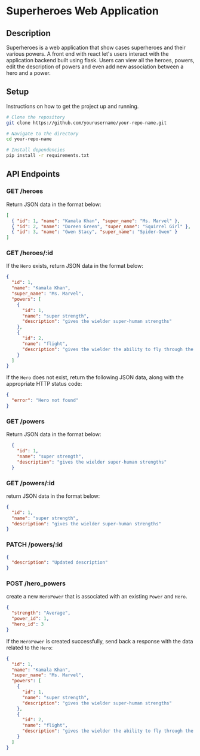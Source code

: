 # Superheroes Web Application

## Description

Superheroes is a web application that show cases superheroes and their various powers. A front end with react let's users interact with the application backend built using flask. Users can view all the heroes, powers, edit the description of powers and even add new association between a hero and a power.

## Setup

Instructions on how to get the project up and running.

```bash
# Clone the repository
git clone https://github.com/yourusername/your-repo-name.git

# Navigate to the directory
cd your-repo-name

# Install dependencies
pip install -r requirements.txt
```

## API Endpoints

### GET /heroes

Return JSON data in the format below:

```json
[
  { "id": 1, "name": "Kamala Khan", "super_name": "Ms. Marvel" },
  { "id": 2, "name": "Doreen Green", "super_name": "Squirrel Girl" },
  { "id": 3, "name": "Gwen Stacy", "super_name": "Spider-Gwen" }
]
```

### GET /heroes/:id

If the `Hero` exists, return JSON data in the format below:

```json
{
  "id": 1,
  "name": "Kamala Khan",
  "super_name": "Ms. Marvel",
  "powers": [
    {
      "id": 1,
      "name": "super strength",
      "description": "gives the wielder super-human strengths"
    },
    {
      "id": 2,
      "name": "flight",
      "description": "gives the wielder the ability to fly through the skies at supersonic speed"
    }
  ]
}
```

If the `Hero` does not exist, return the following JSON data, along with
the appropriate HTTP status code:

```json
{
  "error": "Hero not found"
}
```

### GET /powers

Return JSON data in the format below:

```json
  {
    "id": 1,
    "name": "super strength",
    "description": "gives the wielder super-human strengths"
  }
```

### GET /powers/:id

return JSON data in the format below:

```json
{
  "id": 1,
  "name": "super strength",
  "description": "gives the wielder super-human strengths"
}
```

### PATCH /powers/:id



```json
{
  "description": "Updated description"
}
```

### POST /hero_powers

create a new `HeroPower` that is associated with an
existing `Power` and `Hero`.

```json
{
  "strength": "Average",
  "power_id": 1,
  "hero_id": 3
}
```

If the `HeroPower` is created successfully, send back a response with the data
related to the `Hero`:

```json
{
  "id": 1,
  "name": "Kamala Khan",
  "super_name": "Ms. Marvel",
  "powers": [
    {
      "id": 1,
      "name": "super strength",
      "description": "gives the wielder super-human strengths"
    },
    {
      "id": 2,
      "name": "flight",
      "description": "gives the wielder the ability to fly through the skies at supersonic speed"
    }
  ]
}
```

